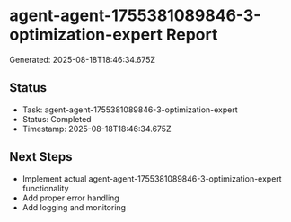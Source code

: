 # agent-agent-1755381089846-3-optimization-expert Report

Generated: 2025-08-18T18:46:34.675Z

## Status
- Task: agent-agent-1755381089846-3-optimization-expert
- Status: Completed
- Timestamp: 2025-08-18T18:46:34.675Z

## Next Steps
- Implement actual agent-agent-1755381089846-3-optimization-expert functionality
- Add proper error handling
- Add logging and monitoring
